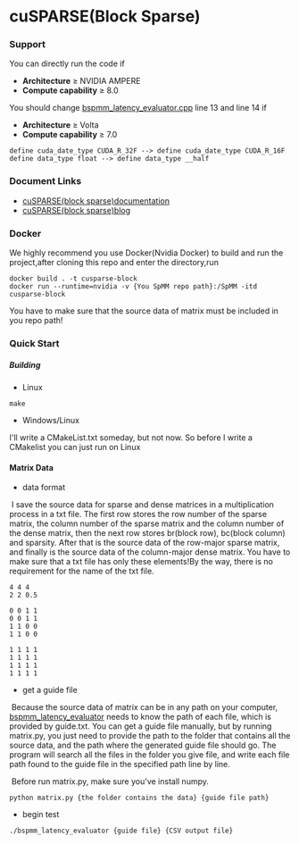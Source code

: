 # cuSPARSE(Block Sparse)

### Support

You can directly run the code if

* **Architecture** ≥ NVIDIA AMPERE
* **Compute capability** ≥ 8.0

You should change [bspmm_latency_evaluator.cpp](https://github.com/ujay-zheng/SpMM/blob/main/cuSPARSE/bspmm_latency_evaluator.cpp#L13)  line 13 and line 14 if

* **Architecture** ≥ Volta
* **Compute capability** ≥ 7.0

```
define cuda_date_type CUDA_R_32F --> define cuda_date_type CUDA_R_16F
define data_type float --> define data_type __half
```

### Document Links

- [cuSPARSE(block sparse)documentation](https://docs.nvidia.com/cuda/cusparse/index.html#cusparse-generic-function-spmm)
- [cuSPARSE(block sparse)blog](https://developer.nvidia.com/blog/accelerating-matrix-multiplication-with-block-sparse-format-and-nvidia-tensor-cores/)

### Docker

We highly recommend you use Docker(Nvidia Docker) to build and run the project,after cloning this repo and enter the directory,run

```
docker build . -t cusparse-block
docker run --runtime=nvidia -v {You SpMM repo path}:/SpMM -itd cusparse-block
```

You have to make sure that the source data of matrix must be included in you repo path!

### Quick Start

##### Building

* Linux

```
make
```

* Windows/Linux

I'll write a CMakeList.txt someday, but not now. So before I write a CMakelist you can just run on Linux

#### Matrix Data

* data format

​	I save the source data for sparse and dense matrices in a multiplication process in a txt file. The first row stores the row number of the sparse matrix, the column number of the sparse matrix and the column number of the dense matrix, then the next row stores br(block row), bc(block column) and sparsity. After that is the source data of the row-major sparse matrix, and finally is the source data of the column-major dense matrix. You have to make sure that a txt file has only these elements!By the way, there is no requirement for the name of the txt file.

```
4 4 4
2 2 0.5

0 0 1 1
0 0 1 1
1 1 0 0 
1 1 0 0

1 1 1 1
1 1 1 1
1 1 1 1
1 1 1 1
```

* get a guide file

​	Because the source data of matrix can be in any path on your computer, [bspmm_latency_evaluator](https://github.com/ujay-zheng/SpMM/blob/main/cuSPARSE/bspmm_latency_evaluator) needs to know the path of each file, which is provided by guide.txt. You can get a guide file manually, but by running matrix.py, you just need to provide the path to the folder that contains all the source data, and the path where the generated guide file should go. The program will search all the files in the folder you give file, and write each file path found to the guide file in the specified path line by line.

​	Before run matrix.py, make sure you've install numpy.

```
python matrix.py {the folder contains the data} {guide file path}
```

* begin test

```
./bspmm_latency_evaluator {guide file} {CSV output file}
```

